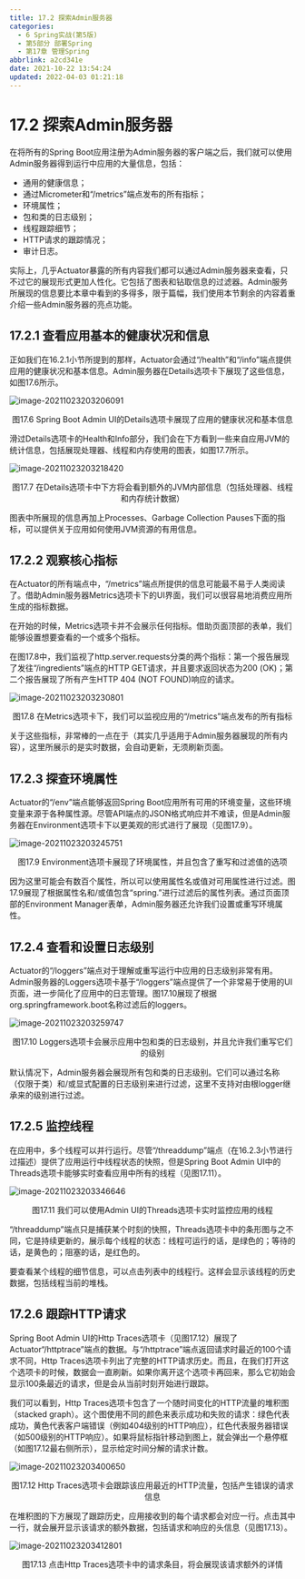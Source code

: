 ```yaml
---
title: 17.2 探索Admin服务器
categories: 
  - 6 Spring实战(第5版)
  - 第5部分 部署Spring
  - 第17章 管理Spring
abbrlink: a2cd341e
date: 2021-10-22 13:54:24
updated: 2022-04-03 01:21:18
---
```

# 17.2 探索Admin服务器
在将所有的Spring Boot应用注册为Admin服务器的客户端之后，我们就可以使用Admin服务器得到运行中应用的大量信息，包括：
- 通用的健康信息；
- 通过Micrometer和“/metrics”端点发布的所有指标；
- 环境属性；
- 包和类的日志级别；
- 线程跟踪细节；
- HTTP请求的跟踪情况；
- 审计日志。

实际上，几乎Actuator暴露的所有内容我们都可以通过Admin服务器来查看，只不过它的展现形式更加人性化。它包括了图表和钻取信息的过滤器。Admin服务所展现的信息要比本章中看到的多得多，限于篇幅，我们使用本节剩余的内容着重介绍一些Admin服务器的亮点功能。

## 17.2.1 查看应用基本的健康状况和信息
正如我们在16.2.1小节所提到的那样，Actuator会通过“/health”和“/info”端点提供应用的健康状况和基本信息。Admin服务器在Details选项卡下展现了这些信息，如图17.6所示。

![image-20211023203206091](https://gitee.com/XiaoLan223/images/raw/master/Blog/Sum/20211023203206.png)

<center>图17.6 Spring Boot Admin UI的Details选项卡展现了应用的健康状况和基本信息</center>

滑过Details选项卡的Health和Info部分，我们会在下方看到一些来自应用JVM的统计信息，包括展现处理器、线程和内存使用的图表，如图17.7所示。

![image-20211023203218420](https://gitee.com/XiaoLan223/images/raw/master/Blog/Sum/20211023203218.png)

<center>图17.7 在Details选项卡中下方将会看到额外的JVM内部信息（包括处理器、线程和内存统计数据）</center>

图表中所展现的信息再加上Processes、Garbage Collection Pauses下面的指标，可以提供关于应用如何使用JVM资源的有用信息。

## 17.2.2 观察核心指标
在Actuator的所有端点中，“/metrics”端点所提供的信息可能最不易于人类阅读了。借助Admin服务器Metrics选项卡下的UI界面，我们可以很容易地消费应用所生成的指标数据。

在开始的时候，Metrics选项卡并不会展示任何指标。借助页面顶部的表单，我们能够设置想要查看的一个或多个指标。

在图17.8中，我们监视了http.server.requests分类的两个指标：第一个报告展现了发往“/ingredients”端点的HTTP GET请求，并且要求返回状态为200 (OK)；第二个报告展现了所有产生HTTP 404 (NOT FOUND)响应的请求。

![image-20211023203230801](https://gitee.com/XiaoLan223/images/raw/master/Blog/Sum/20211023203230.png)

<center>图17.8 在Metrics选项卡下，我们可以监视应用的“/metrics”端点发布的所有指标</center>

关于这些指标，非常棒的一点在于（其实几乎适用于Admin服务器展现的所有内容），这里所展示的是实时数据，会自动更新，无须刷新页面。

## 17.2.3 探查环境属性
Actuator的“/env”端点能够返回Spring Boot应用所有可用的环境变量，这些环境变量来源于各种属性源。尽管API端点的JSON格式响应并不难读，但是Admin服务器在Environment选项卡下以更美观的形式进行了展现（见图17.9）。

![image-20211023203245751](https://gitee.com/XiaoLan223/images/raw/master/Blog/Sum/20211023203245.png)

<center>图17.9 Environment选项卡展现了环境属性，并且包含了重写和过滤值的选项</center>

因为这里可能会有数百个属性，所以可以使用属性名或值对可用属性进行过滤。图17.9展现了根据属性名和/或值包含“spring.”进行过滤后的属性列表。通过页面顶部的Environment Manager表单，Admin服务器还允许我们设置或重写环境属性。

## 17.2.4 查看和设置日志级别
Actuator的“/loggers”端点对于理解或重写运行中应用的日志级别非常有用。Admin服务器的Loggers选项卡基于“/loggers”端点提供了一个非常易于使用的UI页面，进一步简化了应用中的日志管理。图17.10展现了根据org.springframework.boot名称过滤后的loggers。

![image-20211023203259747](https://gitee.com/XiaoLan223/images/raw/master/Blog/Sum/20211023203259.png)

<center>图17.10 Loggers选项卡会展示应用中包和类的日志级别，并且允许我们重写它们的级别</center>

默认情况下，Admin服务器会展现所有包和类的日志级别。它们可以通过名称（仅限于类）和/或显式配置的日志级别来进行过滤，这里不支持对由根logger继承来的级别进行过滤。

## 17.2.5 监控线程
在应用中，多个线程可以并行运行。尽管“/threaddump”端点（在16.2.3小节进行过描述）提供了应用运行中线程状态的快照，但是Spring Boot Admin UI中的Threads选项卡能够实时查看应用中所有的线程（见图17.11）。

![image-20211023203346646](https://gitee.com/XiaoLan223/images/raw/master/Blog/Sum/20211023203346.png)

<center>图17.11 我们可以使用Admin UI的Threads选项卡实时监控应用的线程</center>

“/threaddump”端点只是捕获某个时刻的快照，Threads选项卡中的条形图与之不同，它是持续更新的，展示每个线程的状态：线程可运行的话，是绿色的；等待的话，是黄色的；阻塞的话，是红色的。

要查看某个线程的细节信息，可以点击列表中的线程行。这样会显示该线程的历史数据，包括线程当前的堆栈。

## 17.2.6 跟踪HTTP请求
Spring Boot Admin UI的Http Traces选项卡（见图17.12）展现了Actuator“/httptrace”端点的数据。与“/httptrace”端点返回请求时最近的100个请求不同，Http Traces选项卡列出了完整的HTTP请求历史。而且，在我们打开这个选项卡的时候，数据会一直刷新。如果你离开这个选项卡再回来，那么它初始会显示100条最近的请求，但是会从当前时刻开始进行跟踪。

我们可以看到，Http Traces选项卡包含了一个随时间变化的HTTP流量的堆积图（stacked graph）。这个图使用不同的颜色来表示成功和失败的请求：绿色代表成功，黄色代表客户端错误（例如404级别的HTTP响应），红色代表服务器错误（如500级别的HTTP响应）。如果将鼠标指针移动到图上，就会弹出一个悬停框（如图17.12最右侧所示），显示给定时间分解的请求计数。

![image-20211023203400650](https://gitee.com/XiaoLan223/images/raw/master/Blog/Sum/20211023203400.png)

<center>图17.12 Http Traces选项卡会跟踪该应用最近的HTTP流量，包括产生错误的请求信息</center>

在堆积图的下方展现了跟踪历史，应用接收到的每个请求都会对应一行。点击其中一行，就会展开显示该请求的额外数据，包括请求和响应的头信息（见图17.13）。

![image-20211023203412801](https://gitee.com/XiaoLan223/images/raw/master/Blog/Sum/20211023203412.png)

<center>图17.13 点击Http Traces选项卡中的请求条目，将会展现该请求额外的详情</center>
